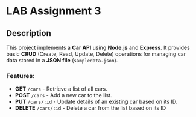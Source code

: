 # LAB Assignment 3

## Description

This project implements a **Car API** using **Node.js** and **Express**. It provides basic **CRUD** (Create, Read, Update, Delete) operations for managing car data stored in a **JSON file** (`sampledata.json`).

### Features:
- **GET** `/cars` - Retrieve a list of all cars.
- **POST** `/cars` - Add a new car to the list.
- **PUT** `/cars/:id` - Update details of an existing car based on its ID.
- **DELETE** `/cars/:id` - Delete a car from the list based on its ID
